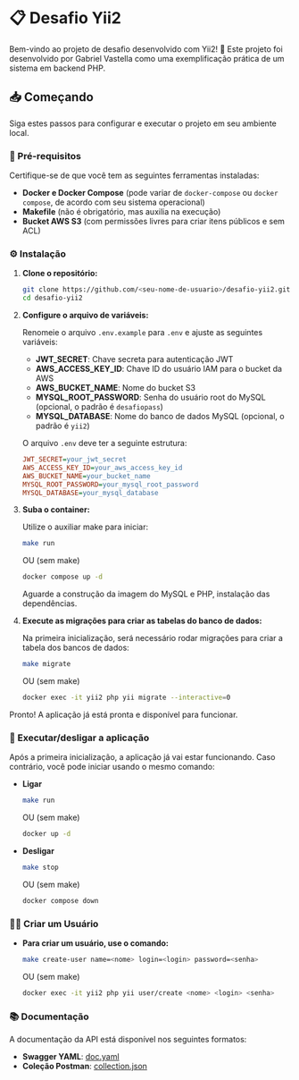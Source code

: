 # 📋 Desafio Yii2

Bem-vindo ao projeto de desafio desenvolvido com Yii2! 🚀 Este projeto foi desenvolvido por Gabriel Vastella como uma exemplificação prática de um sistema em backend PHP.

## 📥 Começando

Siga estes passos para configurar e executar o projeto em seu ambiente local.

### 🔧 Pré-requisitos

Certifique-se de que você tem as seguintes ferramentas instaladas:

- **Docker e Docker Compose** (pode variar de `docker-compose` ou `docker compose`, de acordo com seu sistema operacional)
- **Makefile** (não é obrigatório, mas auxilia na execução)
- **Bucket AWS S3** (com permissões livres para criar itens públicos e sem ACL)

### ⚙️ Instalação

1. **Clone o repositório:**

    ```bash
    git clone https://github.com/<seu-nome-de-usuario>/desafio-yii2.git
    cd desafio-yii2
    ```

2. **Configure o arquivo de variáveis:**

    Renomeie o arquivo `.env.example` para `.env` e ajuste as seguintes variáveis:

    - **JWT_SECRET**: Chave secreta para autenticação JWT
    - **AWS_ACCESS_KEY_ID**: Chave ID do usuário IAM para o bucket da AWS
    - **AWS_BUCKET_NAME**: Nome do bucket S3
    - **MYSQL_ROOT_PASSWORD**: Senha do usuário root do MySQL (opcional, o padrão é `desafiopass`)
    - **MYSQL_DATABASE**: Nome do banco de dados MySQL (opcional, o padrão é `yii2`)

    O arquivo `.env` deve ter a seguinte estrutura:

    ```ini
    JWT_SECRET=your_jwt_secret
    AWS_ACCESS_KEY_ID=your_aws_access_key_id
    AWS_BUCKET_NAME=your_bucket_name
    MYSQL_ROOT_PASSWORD=your_mysql_root_password
    MYSQL_DATABASE=your_mysql_database
    ```

3. **Suba o container:**

    Utilize o auxiliar make para iniciar:

    ```bash
    make run
    ```
    OU (sem make)
    ```bash
    docker compose up -d
    ```

    Aguarde a construção da imagem do MySQL e PHP, instalação das dependências.

4. **Execute as migrações para criar as tabelas do banco de dados:**

    Na primeira inicialização, será necessário rodar migrações para criar a tabela dos bancos de dados:
    ```bash
    make migrate
    ```
    OU (sem make)
    ```bash
    docker exec -it yii2 php yii migrate --interactive=0
    ```
Pronto! A aplicação já está pronta e disponível para funcionar.

### 🚀 Executar/desligar a aplicação

Após a primeira inicialização, a aplicação já vai estar funcionando. Caso contrário, você pode iniciar usando o mesmo comando:

- **Ligar**
    ```bash
    make run
    ```
    OU (sem make)
    ```bash
    docker up -d
    ```

- **Desligar**
    
    ```bash
    make stop
    ```
    OU (sem make)
    ```bash
    docker compose down
    ```

### 🧑‍💻 Criar um Usuário 

- **Para criar um usuário, use o comando:**

    ```bash
    make create-user name=<nome> login=<login> password=<senha>
    ```
    OU (sem make)
    ```bash
    docker exec -it yii2 php yii user/create <nome> <login> <senha>
    ```

### 📚 Documentação

A documentação da API está disponível nos seguintes formatos:

- **Swagger YAML**: [doc.yaml](/doc.yaml)
- **Coleção Postman**: [collection.json](/collection.json)

